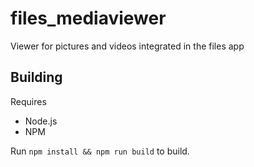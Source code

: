 # files_mediaviewer
Viewer for pictures and videos integrated in the files app

## Building

Requires
* Node.js
* NPM

Run `npm install && npm run build` to build.
